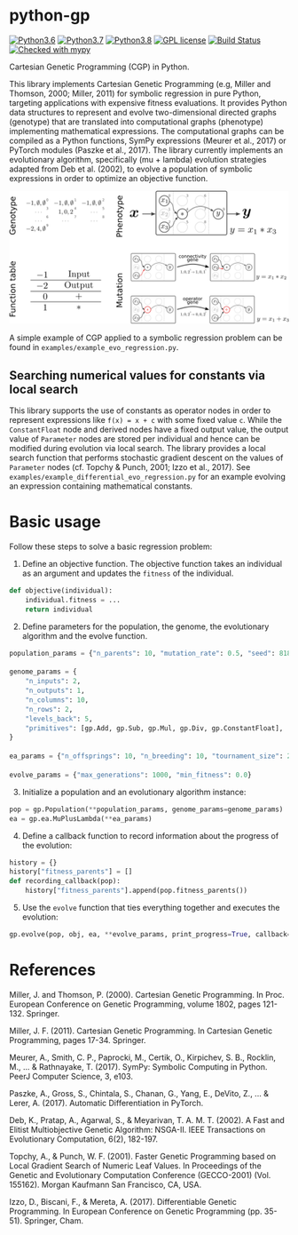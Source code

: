 python-gp
=========
[![Python3.6](https://img.shields.io/badge/python-3.6-red.svg)](https://www.python.org/downloads/release/python-369/)
[![Python3.7](https://img.shields.io/badge/python-3.7-red.svg)](https://www.python.org/)
[![Python3.8](https://img.shields.io/badge/python-3.8-red.svg)](https://www.python.org/)
[![GPL license](https://img.shields.io/badge/License-GPLv3-blue.svg)](https://www.gnu.org/licenses/old-licenses/gpl-3.0.html)
[![Build Status](https://api.travis-ci.org/Happy-Algorithms-League/python-gp.svg?branch=master)](https://travis-ci.org/Happy-Algorithms-League/python-gp)
[![Checked with mypy](http://www.mypy-lang.org/static/mypy_badge.svg)](http://mypy-lang.org/)

Cartesian Genetic Programming (CGP) in Python.

This library implements Cartesian Genetic Programming (e.g, Miller and Thomson, 2000; Miller, 2011) for symbolic regression in pure Python, targeting applications with expensive fitness evaluations. It provides Python data structures to represent and evolve two-dimensional directed graphs (genotype) that are translated into computational graphs (phenotype) implementing mathematical expressions. The computational graphs can be compiled as a Python functions, SymPy expressions (Meurer et al., 2017) or PyTorch modules (Paszke et al., 2017). The library currently implements an evolutionary algorithm, specifically (mu + lambda) evolution strategies adapted from Deb et al. (2002), to evolve a population of symbolic expressions in order to optimize an objective function.

<div style="text-align:center"><img src="cgp-sketch.png" alt="CGP Sketch" width="600"/></div>

A simple example of CGP applied to a symbolic regression problem can be found in `examples/example_evo_regression.py`.

Searching numerical values for constants via local search
---------------------------------------------------------

This library supports the use of constants as operator nodes in order to represent expressions like `f(x) = x + c` with some fixed value `c`.
While the `ConstantFloat` node and derived nodes have a fixed output value, the output value of `Parameter` nodes are stored per individual and hence can be modified during evolution via local search.
The library provides a local search function that performs stochastic gradient descent on the values of `Parameter` nodes (cf. Topchy & Punch, 2001; Izzo et al., 2017).
See `examples/example_differential_evo_regression.py` for an example evolving an expression containing mathematical constants.


Basic usage
===========

Follow these steps to solve a basic regression problem:

1. Define an objective function.
   The objective function takes an individual as an argument and updates the `fitness` of the individual.
```python
def objective(individual):
    individual.fitness = ...
    return individual
```
2. Define parameters for the population, the genome, the evolutionary algorithm and the evolve function.
```python
population_params = {"n_parents": 10, "mutation_rate": 0.5, "seed": 8188211}

genome_params = {
	"n_inputs": 2,
	"n_outputs": 1,
	"n_columns": 10,
	"n_rows": 2,
	"levels_back": 5,
	"primitives": [gp.Add, gp.Sub, gp.Mul, gp.Div, gp.ConstantFloat],
}

ea_params = {"n_offsprings": 10, "n_breeding": 10, "tournament_size": 2, "n_processes": 2}

evolve_params = {"max_generations": 1000, "min_fitness": 0.0}
```
3. Initialize a population and an evolutionary algorithm instance:
```python
pop = gp.Population(**population_params, genome_params=genome_params)
ea = gp.ea.MuPlusLambda(**ea_params)
```
4. Define a callback function to record information about the progress of the evolution:
```python
history = {}
history["fitness_parents"] = []
def recording_callback(pop):
	history["fitness_parents"].append(pop.fitness_parents())
```
5. Use the `evolve` function that ties everything together and executes the evolution:
```python
gp.evolve(pop, obj, ea, **evolve_params, print_progress=True, callback=recording_callback)
```


References
==========

Miller, J. and Thomson, P. (2000). Cartesian Genetic Programming. In Proc. European Conference on Genetic Programming, volume 1802, pages 121-132. Springer.

Miller, J. F. (2011). Cartesian Genetic Programming. In Cartesian Genetic Programming, pages 17-34. Springer.

Meurer, A., Smith, C. P., Paprocki, M., Certik, O., Kirpichev, S. B., Rocklin, M., ... & Rathnayake, T. (2017). SymPy: Symbolic Computing in Python. PeerJ Computer Science, 3, e103.

Paszke, A., Gross, S., Chintala, S., Chanan, G., Yang, E., DeVito, Z., ... & Lerer, A. (2017). Automatic Differentiation in PyTorch.

Deb, K., Pratap, A., Agarwal, S., & Meyarivan, T. A. M. T. (2002). A Fast and Elitist Multiobjective Genetic Algorithm: NSGA-II. IEEE Transactions on Evolutionary Computation, 6(2), 182-197.

Topchy, A., & Punch, W. F. (2001). Faster Genetic Programming based on Local Gradient Search of Numeric Leaf Values. In Proceedings of the Genetic and Evolutionary Computation Conference (GECCO-2001) (Vol. 155162). Morgan Kaufmann San Francisco, CA, USA.

Izzo, D., Biscani, F., & Mereta, A. (2017). Differentiable Genetic Programming. In European Conference on Genetic Programming (pp. 35-51). Springer, Cham.
